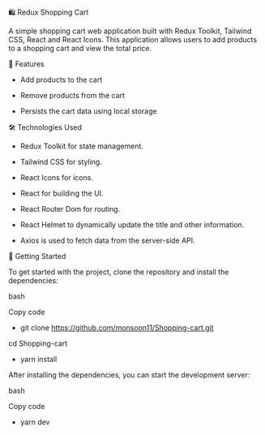 🛍️ Redux Shopping Cart

A simple shopping cart web application built with Redux Toolkit, Tailwind CSS, React and React Icons. This application allows users to add products to a shopping cart and view the total price.



📝 Features

* Add products to the cart

* Remove products from the cart

* Persists the cart data using local storage




🛠️ Technologies Used

* Redux Toolkit for state management.

* Tailwind CSS for styling.

* React Icons for icons.

* React for building the UI.

* React Router Dom for routing.

* React Helmet to dynamically update the title and other information.

* Axios is used to fetch data from the server-side API.




🚀 Getting Started

To get started with the project, clone the repository and install the dependencies:

bash

Copy code

* git clone https://github.com/monsoon11/Shopping-cart.git

cd Shopping-cart

* yarn install


After installing the dependencies, you can start the development server:

bash

Copy code

* yarn dev
